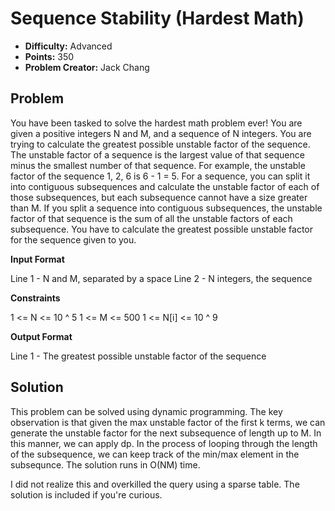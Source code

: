# Sequence Stability (Hardest Math)

* **Difficulty:** Advanced
* **Points:** 350
* **Problem Creator:** Jack Chang 

## Problem

You have been tasked to solve the hardest math problem ever! You are given a positive integers N and M, and a sequence of N integers. You are trying to calculate the greatest possible unstable factor of the sequence. The unstable factor of a sequence is the largest value of that sequence minus the smallest number of that sequence. For example, the unstable factor of the sequence 1, 2, 6 is 6 - 1 = 5. For a sequence, you can split it into contiguous subsequences and calculate the unstable factor of each of those subsequences, but each subsequence cannot have a size greater than M. If you split a sequence into contiguous subsequences, the unstable factor of that sequence is the sum of all the unstable factors of each subsequence. You have to calculate the greatest possible unstable factor for the sequence given to you.

**Input Format**

Line 1 - N and M, separated by a space
Line 2 - N integers, the sequence

**Constraints**

1 <= N <= 10 ^ 5
1 <= M <= 500
1 <= N[i] <= 10 ^ 9

**Output Format**

Line 1 - The greatest possible unstable factor of the sequence

## Solution

This problem can be solved using dynamic programming. The key observation is that given the max unstable factor of the first k terms, we can generate the unstable factor for the next subsequence of length up to M. In this manner, we can apply dp. In the process of looping through the length of the subsequence, we can keep track of the min/max element in the subsequnce. The solution runs in O(NM) time.

I did not realize this and overkilled the query using a sparse table. The solution is included if you're curious.
